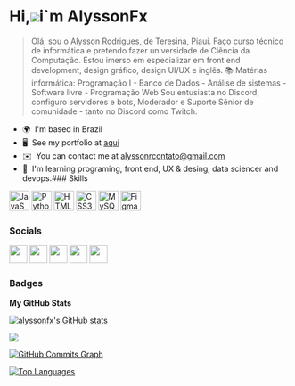 Hi,![](https://user-images.githubusercontent.com/18350557/176309783-0785949b-9127-417c-8b55-ab5a4333674e.gif)i`m AlyssonFx
=================================================================================================================================

> Olá, sou o Alysson Rodrigues, de Teresina, Piauí. Faço curso técnico de informática e pretendo fazer universidade de Ciência da Computação. Estou imerso em especializar em front end development, design gráfico, design UI/UX e inglês. 📚 Matérias informática: Programação I - Banco de Dados - Análise de sistemas - Software livre - Programação Web Sou entusiasta no Discord, configuro servidores e bots, Moderador e Suporte Sênior de comunidade - tanto no Discord como Twitch.

*   🌍  I'm based in Brazil
*   🖥️  See my portfolio at [aqui](http://alyssonfx.gg)
*   ✉️  You can contact me at [alyssonrcontato@gmail.com](mailto:alyssonrcontato@gmail.com)
*   🧠  I'm learning programing, front end, UX & desing, data sciencer and devops.### Skills 
<p align="left">
<a href="https://developer.mozilla.org/en-US/docs/Web/JavaScript" target="_blank" rel="noreferrer"><img src="https://raw.githubusercontent.com/danielcranney/readme-generator/main/public/icons/skills/javascript-colored.svg" width="36" height="36" alt="JavaScript" /></a>
<a href="https://www.python.org/" target="_blank" rel="noreferrer"><img src="https://raw.githubusercontent.com/danielcranney/readme-generator/main/public/icons/skills/python-colored.svg" width="36" height="36" alt="Python" /></a>
<a href="https://developer.mozilla.org/en-US/docs/Glossary/HTML5" target="_blank" rel="noreferrer"><img src="https://raw.githubusercontent.com/danielcranney/readme-generator/main/public/icons/skills/html5-colored.svg" width="36" height="36" alt="HTML5" /></a>
<a href="https://www.w3.org/TR/CSS/#css" target="_blank" rel="noreferrer"><img src="https://raw.githubusercontent.com/danielcranney/readme-generator/main/public/icons/skills/css3-colored.svg" width="36" height="36" alt="CSS3" /></a>
<a href="https://www.mysql.com/" target="_blank" rel="noreferrer"><img src="https://raw.githubusercontent.com/danielcranney/readme-generator/main/public/icons/skills/mysql-colored.svg" width="36" height="36" alt="MySQL" /></a>
<a href="https://www.figma.com/" target="_blank" rel="noreferrer"><img src="https://raw.githubusercontent.com/danielcranney/readme-generator/main/public/icons/skills/figma-colored.svg" width="36" height="36" alt="Figma" /></a>
<p>
  
### Socials

<p align="left"> <a href="https://discord.com/users/790131872863879183" target="_blank" rel="noreferrer"><img src="https://raw.githubusercontent.com/danielcranney/readme-generator/main/public/icons/socials/discord.svg" width="32" height="32" /></a> <a href="https://www.github.com/alyssonfx" target="_blank" rel="noreferrer"><img src="https://raw.githubusercontent.com/danielcranney/readme-generator/main/public/icons/socials/github-dark.svg" width="32" height="32" /></a> <a href="https://www.twitter.com/rodriguezfx" target="_blank" rel="noreferrer"><img src="https://raw.githubusercontent.com/danielcranney/readme-generator/main/public/icons/socials/twitter.svg" width="32" height="32" /></a> <a href="https://www.youtube.com/c/alyssonfx" target="_blank" rel="noreferrer"><img src="https://raw.githubusercontent.com/danielcranney/readme-generator/main/public/icons/socials/youtube.svg" width="32" height="32" /></a> <a href="https://www.twitch.tv/alyssonfx_" target="_blank" rel="noreferrer"><img src="https://raw.githubusercontent.com/danielcranney/readme-generator/main/public/icons/socials/twitch.svg" width="32" height="32" /></a></p>

### Badges

<b>My GitHub Stats</b>

<a href="http://www.github.com/alyssonfx"><img src="https://github-readme-stats.vercel.app/api?username=alyssonfx&show_icons=true&hide=stars,&count_private=true&title_color=0891b2&text_color=ffffff&icon_color=0891b2&bg_color=0f172a&hide_border=true&show_icons=true" alt="alyssonfx's GitHub stats" /></a>

<a href="http://www.github.com/alyssonfx"><img src="https://github-readme-streak-stats.herokuapp.com/?user=alyssonfx&stroke=ffffff&background=0f172a&ring=0891b2&fire=0891b2&currStreakNum=ffffff&currStreakLabel=0891b2&sideNums=ffffff&sideLabels=ffffff&dates=ffffff&hide_border=true" /></a>

<a href="http://www.github.com/alyssonfx"><img src="https://activity-graph.herokuapp.com/graph?username=alyssonfx&bg_color=0f172a&color=ffffff&line=0891b2&point=ffffff&area_color=0f172a&area=true&hide_border=true&custom_title=GitHub%20Commits%20Graph" alt="GitHub Commits Graph" /></a>

<a href="https://github.com/alyssonfx" align="left"><img src="https://github-readme-stats.vercel.app/api/top-langs/?username=alyssonfx&langs_count=10&title_color=0891b2&text_color=ffffff&icon_color=0891b2&bg_color=0f172a&hide_border=true&locale=en&custom_title=Top%20%Languages" alt="Top Languages" /></a>
